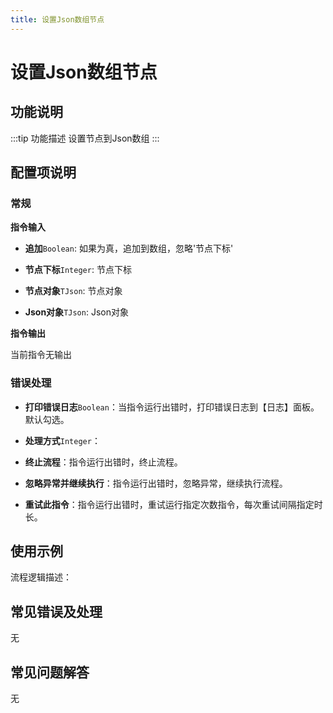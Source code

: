 ```yaml
---
title: 设置Json数组节点
---
```


# 设置Json数组节点

## 功能说明

:::tip 功能描述
设置节点到Json数组
:::

## 配置项说明

### 常规

**指令输入**

- **追加**`Boolean`: 如果为真，追加到数组，忽略'节点下标'

- **节点下标**`Integer`: 节点下标

- **节点对象**`TJson`: 节点对象

- **Json对象**`TJson`: Json对象


**指令输出**

当前指令无输出

### 错误处理

- **打印错误日志**`Boolean`：当指令运行出错时，打印错误日志到【日志】面板。默认勾选。

- **处理方式**`Integer`：

 - **终止流程**：指令运行出错时，终止流程。

 - **忽略异常并继续执行**：指令运行出错时，忽略异常，继续执行流程。

 - **重试此指令**：指令运行出错时，重试运行指定次数指令，每次重试间隔指定时长。

## 使用示例

流程逻辑描述：

## 常见错误及处理

无

## 常见问题解答

无

